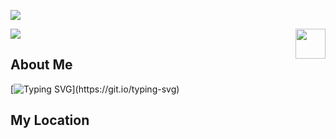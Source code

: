 ![](assets/Bottom_up.svg)

![](./src/header_.png)
<a href="https://www.python.org/"><img src="https://upload.wikimedia.org/wikipedia/commons/c/c3/Python-logo-notext.svg" align="right" height="48" width="48" ></a>

## About Me
[![Typing SVG](https://readme-typing-svg.herokuapp.com?color=%2336BCF7&center=true&vCenter=true&width=600&lines=I+am+Currently+a+Ph.D+Student+in+Xiamen+University;+I+Received+My+M.S.+Degree+in+Telecom+from+UNSW;+My+Research+Interests+Include:;+Natural+Language+Processing,+Computer+Vision,+etc.)](https://git.io/typing-svg)

## My Location

<div id="map" style="width: 600px; height: 400px;"></div>

<script>
// Add Leaflet CSS
var link = document.createElement('link');
link.rel = 'stylesheet';
link.href = 'https://unpkg.com/leaflet/dist/leaflet.css';
document.head.appendChild(link);

// Add Leaflet JS
var script = document.createElement('script');
script.src = 'https://unpkg.com/leaflet/dist/leaflet.js';
script.onload = function() {
  var map = L.map('map').setView([24.512, 118.186], 12);

  L.tileLayer('https://{s}.tile.openstreetmap.org/{z}/{x}/{y}.png', {
    attribution: '&copy; <a href="https://www.openstreetmap.org/copyright">OpenStreetMap</a> contributors'
  }).addTo(map);

  fetch('https://gist.githubusercontent.com/YOUR_GIST_URL/raw')
    .then(function(response) {
      return response.json();
    })
    .then(function(data) {
      L.geoJSON(data).addTo(map);
    });
};
document.body.appendChild(script);
</script>
